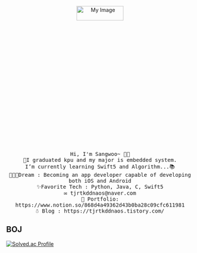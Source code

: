 <p align="center">
  <img src="https://user-images.githubusercontent.com/56511253/94282022-51226600-ff8a-11ea-97ba-857312a15da4.jpeg" alt="My Image" width="50%" height ="10%"><br>
  <samp>
    Hi, I'm Sangwoo~ 👋🏻 <br>
    🤨I graduated kpu and my major is embedded system.<br>
    I’m currently learning Swift5 and Algorithm...📚<br>
    🧑🏻‍💻Dream : Becoming an app developer capable of developing both iOS and Android<br>
    ✨Favorite Tech : Python, Java, C, Swift5<br>
    ✉️ tjrtkddnaos@naver.com <br>
    🎨 Portfolio: https://www.notion.so/868d4a49362d43b0ba28c09cfc611981<br>
    ☃️ Blog : https://tjrtkddnaos.tistory.com/
  </samp>
</p>

## BOJ

[![Solved.ac Profile](http://mazassumnida.wtf/api/generate_badge?boj=tjrtkddnaos)](https://solved.ac/tjrtkddnaos/)
